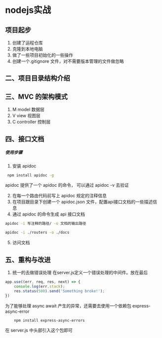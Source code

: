 # nodejs实战

## 项目起步

1. 创建了运程仓库
2. 克隆到本地电脑
3. 做了一些项目初始化的一些操作
4. 创建一个.gitignore 文件，对不需要版本管理的文件做忽略

## 二、项目目录结构介绍


## 三、MVC 的架构模式

1. M    model   数据层
2. V    view    视图层
3. C    controller  控制层  

## 四、接口文档

##### 使用步骤

1. 安装 apidoc

```bash
 npm install apidoc -g
``` 
apidoc 提供了一个 apidoc 的命令， 可以通过 apidoc -v 去验证


2. 在每一个路由代码前写上 apidoc 规定的注释信息
3. 在项目跟目录下创建一个 apidoc.json 文件，配置api接口文档的一些描述信息
4. 通过 apidoc 的命令生成 api 接口文档

```bash
apidoc -i 写注释的路径/ -o 文档的输出路径

apidoc -i ./routers -o ./docs
```
5. 访问文档

## 五、重构与改进
1. 统一的去做错误处理
在server.js定义一个错误处理的中间件。放在最后
```javascript
app.use((err, req, res, next) => {
    console.log(err.stack);
    res.status(500).send('Something broke!');
})
```
为了能够处理 async await 产生的异常，还需要去使用一个依赖包 express-async-error

```bash
    npm install express-async-errors
```
在 server.js 中头部引入这个包即可
